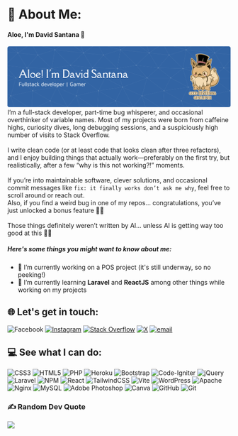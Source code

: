 # 💫 About Me:
#### Aloe, I'm David Santana 👋<br>
![header banner](img/github-header-banner.png)<br>I’m a full-stack developer, part-time bug whisperer, and occasional overthinker of variable names. Most of my projects were born from caffeine highs, curiosity dives, long debugging sessions, and a suspiciously high number of visits to Stack Overflow.<br><br>I write clean code (or at least code that looks clean after three refactors), and I enjoy building things that actually work—preferably on the first try, but realistically, after a few “why is this not working?!” moments.<br><br>If you’re into maintainable software, clever solutions, and occasional commit messages like `fix: it finally works don’t ask me why`, feel free to scroll around or reach out.<br>Also, if you find a weird bug in one of my repos… congratulations, you’ve just unlocked a bonus feature 🐞✨<br><br>Those things definitely weren’t written by AI… unless AI is getting way too good at this 🤖🤓<br>
##### Here's some things you might want to know about me:
- 🔭 I’m currently working on a POS project (it's still underway, so no peeking!)
- 🌱 I’m currently learning **Laravel** and **ReactJS** among other things while working on my projects


## 🌐 Let's get in touch:
![Facebook](https://img.shields.io/badge/Facebook-%231877F2.svg?logo=Facebook&logoColor=white) [![Instagram](https://img.shields.io/badge/Instagram-%23E4405F.svg?logo=Instagram&logoColor=white)](https://instagram.com/dapidmini) [![Stack Overflow](https://img.shields.io/badge/-Stackoverflow-FE7A16?logo=stack-overflow&logoColor=white)](https://stackoverflow.com/users/1235167) [![X](https://img.shields.io/badge/X-black.svg?logo=X&logoColor=white)](https://x.com/dapidmini) [![email](https://img.shields.io/badge/Email-D14836?logo=gmail&logoColor=white)](mailto:david.santana.1112@gmail.com) 

## 💻 See what I can do:
![CSS3](https://img.shields.io/badge/css3-%231572B6.svg?style=for-the-badge&logo=css3&logoColor=white) ![HTML5](https://img.shields.io/badge/html5-%23E34F26.svg?style=for-the-badge&logo=html5&logoColor=white) ![PHP](https://img.shields.io/badge/php-%23777BB4.svg?style=for-the-badge&logo=php&logoColor=white) ![Heroku](https://img.shields.io/badge/heroku-%23430098.svg?style=for-the-badge&logo=heroku&logoColor=white) ![Bootstrap](https://img.shields.io/badge/bootstrap-%238511FA.svg?style=for-the-badge&logo=bootstrap&logoColor=white) ![Code-Igniter](https://img.shields.io/badge/CodeIgniter-%23EF4223.svg?style=for-the-badge&logo=codeIgniter&logoColor=white) ![jQuery](https://img.shields.io/badge/jquery-%230769AD.svg?style=for-the-badge&logo=jquery&logoColor=white) ![Laravel](https://img.shields.io/badge/laravel-%23FF2D20.svg?style=for-the-badge&logo=laravel&logoColor=white) ![NPM](https://img.shields.io/badge/NPM-%23CB3837.svg?style=for-the-badge&logo=npm&logoColor=white) ![React](https://img.shields.io/badge/react-%2320232a.svg?style=for-the-badge&logo=react&logoColor=%2361DAFB) ![TailwindCSS](https://img.shields.io/badge/tailwindcss-%2338B2AC.svg?style=for-the-badge&logo=tailwind-css&logoColor=white) ![Vite](https://img.shields.io/badge/vite-%23646CFF.svg?style=for-the-badge&logo=vite&logoColor=white) ![WordPress](https://img.shields.io/badge/WordPress-%23117AC9.svg?style=for-the-badge&logo=WordPress&logoColor=white) ![Apache](https://img.shields.io/badge/apache-%23D42029.svg?style=for-the-badge&logo=apache&logoColor=white) ![Nginx](https://img.shields.io/badge/nginx-%23009639.svg?style=for-the-badge&logo=nginx&logoColor=white) ![MySQL](https://img.shields.io/badge/mysql-4479A1.svg?style=for-the-badge&logo=mysql&logoColor=white) ![Adobe Photoshop](https://img.shields.io/badge/adobe%20photoshop-%2331A8FF.svg?style=for-the-badge&logo=adobe%20photoshop&logoColor=white) ![Canva](https://img.shields.io/badge/Canva-%2300C4CC.svg?style=for-the-badge&logo=Canva&logoColor=white) ![GitHub](https://img.shields.io/badge/github-%23121011.svg?style=for-the-badge&logo=github&logoColor=white) ![Git](https://img.shields.io/badge/git-%23F05033.svg?style=for-the-badge&logo=git&logoColor=white)

### ✍️ Random Dev Quote
![](https://quotes-github-readme.vercel.app/api?type=horizontal&theme=radical)

<!-- Proudly created with GPRM ( https://gprm.itsvg.in ) -->